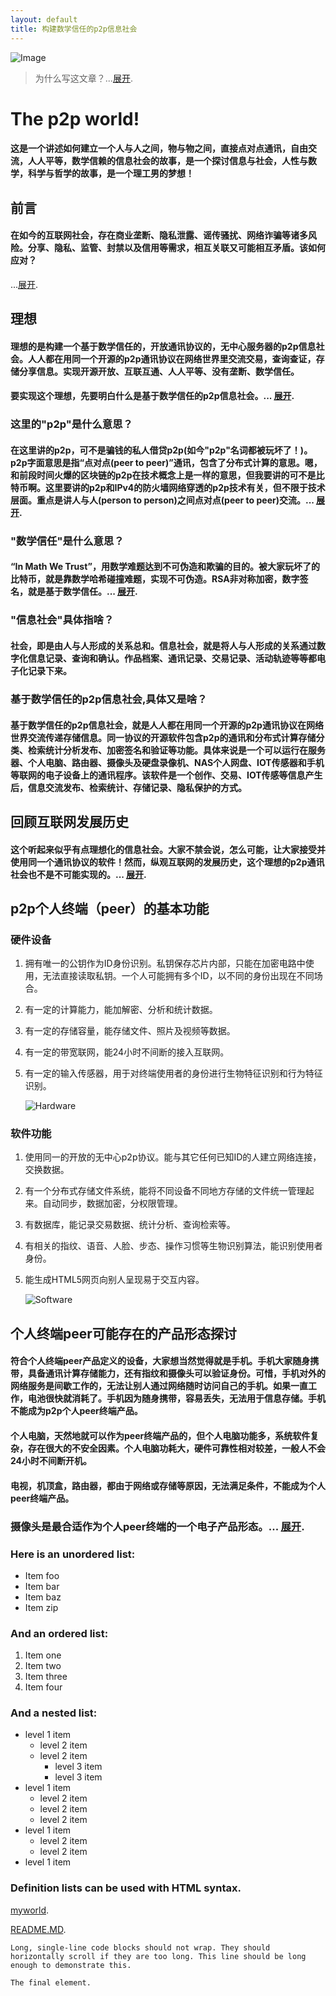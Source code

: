 ```yaml
---
layout: default
title: 构建数学信任的p2p信息社会
---
```


![Image](./docs/img/sagittarius.png)

> 为什么写这文章？...[展开](./docs/20190218_about.html).

# The p2p world!

#### 这是一个讲述如何建立一个人与人之间，物与物之间，直接点对点通讯，自由交流，人人平等，数学信赖的信息社会的故事，是一个探讨信息与社会，人性与数学，科学与哲学的故事，是一个理工男的梦想！

## 前言

#### 在如今的互联网社会，存在商业垄断、隐私泄露、谣传骚扰、网络诈骗等诸多风险。分享、隐私、监管、封禁以及信用等需求，相互关联又可能相互矛盾。该如何应对？

...[展开](./docs/20190218_myworld.html).

## 理想

#### 理想的是构建一个基于数学信任的，开放通讯协议的，无中心服务器的p2p信息社会。人人都在用同一个开源的p2p通讯协议在网络世界里交流交易，查询查证，存储分享信息。实现开源开放、互联互通、人人平等、没有垄断、数学信任。

#### 要实现这个理想，先要明白什么是基于数学信任的p2p信息社会。... [展开](./docs/20190218_myworld.html).

### 这里的"p2p"是什么意思？

#### 在这里讲的p2p，可不是骗钱的私人借贷p2p(如今"p2p"名词都被玩坏了！)。p2p字面意思是指“点对点(peer to peer)”通讯，包含了分布式计算的意思。嗯，和前段时间火爆的区块链的p2p在技术概念上是一样的意思，但我要讲的可不是比特币啊。这里要讲的p2p和IPv4的防火墙网络穿透的p2p技术有关，但不限于技术层面。重点是讲人与人(person to person)之间点对点(peer to peer)交流。... [展开](./docs/20190218_definitions.html).

### "数学信任"是什么意思？

#### “In Math We Trust”，用数学难题达到不可伪造和欺骗的目的。被大家玩坏了的比特币，就是靠数学哈希碰撞难题，实现不可伪造。RSA非对称加密，数字签名，就是基于数学信任。... [展开](./docs/20190218_definitions.html).

### "信息社会"具体指啥？

#### 社会，即是由人与人形成的关系总和。信息社会，就是将人与人形成的关系通过数字化信息记录、查询和确认。作品档案、通讯记录、交易记录、活动轨迹等等都电子化记录下来。

### 基于数学信任的p2p信息社会,具体又是啥？

#### 基于数学信任的p2p信息社会，就是人人都在用同一个开源的p2p通讯协议在网络世界交流传递存储信息。同一协议的开源软件包含p2p的通讯和分布式计算存储分类、检索统计分析发布、加密签名和验证等功能。具体来说是一个可以运行在服务器、个人电脑、路由器、摄像头及硬盘录像机、NAS个人网盘、IOT传感器和手机等联网的电子设备上的通讯程序。该软件是一个创作、交易、IOT传感等信息产生后，信息交流发布、检索统计、存储记录、隐私保护的方式。

## 回顾互联网发展历史

#### 这个听起来似乎有点理想化的信息社会。大家不禁会说，怎么可能，让大家接受并使用同一个通讯协议的软件！然而，纵观互联网的发展历史，这个理想的p2p通讯社会也不是不可能实现的。... [展开](./docs/20190218_history.html).

## p2p个人终端（peer）的基本功能

### 硬件设备

1. 拥有唯一的公钥作为ID身份识别。私钥保存芯片内部，只能在加密电路中使用，无法直接读取私钥。一个人可能拥有多个ID，以不同的身份出现在不同场合。

2. 有一定的计算能力，能加解密、分析和统计数据。

3. 有一定的存储容量，能存储文件、照片及视频等数据。

4. 有一定的带宽联网，能24小时不间断的接入互联网。

5. 有一定的输入传感器，用于对终端使用者的身份进行生物特征识别和行为特征识别。

   ![Hardware](./docs/img/hardware.png)

### 软件功能

1. 使用同一的开放的无中心p2p协议。能与其它任何已知ID的人建立网络连接，交换数据。

2. 有一个分布式存储文件系统，能将不同设备不同地方存储的文件统一管理起来。自动同步，数据加密，分权限管理。

3. 有数据库，能记录交易数据、统计分析、查询检索等。

4. 有相关的指纹、语音、人脸、步态、操作习惯等生物识别算法，能识别使用者身份。

5. 能生成HTML5网页向别人呈现易于交互内容。

   ![Software](./docs/img/software.png)

## 个人终端peer可能存在的产品形态探讨

#### 符合个人终端peer产品定义的设备，大家想当然觉得就是手机。手机大家随身携带，具备通讯计算存储能力，还有指纹和摄像头可以验证身份。可惜，手机对外的网络服务是间歇工作的，无法让别人通过网络随时访问自己的手机。如果一直工作，电池很快就消耗了。手机因为随身携带，容易丢失，无法用于信息存储。手机不能成为p2p个人peer终端产品。

#### 个人电脑，天然地就可以作为peer终端产品的，但个人电脑功能多，系统软件复杂，存在很大的不安全因素。个人电脑功耗大，硬件可靠性相对较差，一般人不会24小时不间断开机。

#### 电视，机顶盒，路由器，都由于网络或存储等原因，无法满足条件，不能成为个人peer终端产品。

### 摄像头是最合适作为个人peer终端的一个电子产品形态。... [展开](./docs/20190218_production.html).

### Here is an unordered list:

* Item foo
* Item bar
* Item baz
* Item zip

### And an ordered list:

1. Item one
2. Item two
3. Item three
4. Item four

### And a nested list:

- level 1 item
  - level 2 item
  - level 2 item
    - level 3 item
    - level 3 item
- level 1 item
  - level 2 item
  - level 2 item
  - level 2 item
- level 1 item
  - level 2 item
  - level 2 item
- level 1 item

### Definition lists can be used with HTML syntax.

[myworld](./docs/20190218_myworld.html).

[README.MD](./docs/README.html).

```
Long, single-line code blocks should not wrap. They should horizontally scroll if they are too long. This line should be long enough to demonstrate this.
```

```
The final element.
```

